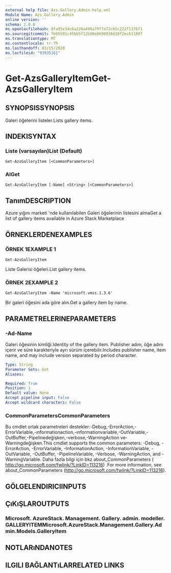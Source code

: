 ```yaml
---
external help file: Azs.Gallery.Admin-help.xml
Module Name: Azs.Gallery.Admin
online version: ''
schema: 2.0.0
ms.openlocfilehash: 0fa95e34c6a220a496a79f7a72c65c222f1376f1
ms.sourcegitcommit: fb95591c45bb5f12b98e0690938d18f2ec611897
ms.translationtype: MT
ms.contentlocale: tr-TR
ms.lasthandoff: 03/15/2020
ms.locfileid: "93935161"
---
```

# <span data-ttu-id="dd64f-101">Get-AzsGalleryItem</span><span class="sxs-lookup"><span data-stu-id="dd64f-101">Get-AzsGalleryItem</span></span>

## <span data-ttu-id="dd64f-102">SYNOPSIS</span><span class="sxs-lookup"><span data-stu-id="dd64f-102">SYNOPSIS</span></span>
<span data-ttu-id="dd64f-103">Galeri öğelerini listeler.</span><span class="sxs-lookup"><span data-stu-id="dd64f-103">Lists gallery items.</span></span>

## <span data-ttu-id="dd64f-104">INDEKI</span><span class="sxs-lookup"><span data-stu-id="dd64f-104">SYNTAX</span></span>

### <span data-ttu-id="dd64f-105">Liste (varsayılan)</span><span class="sxs-lookup"><span data-stu-id="dd64f-105">List (Default)</span></span>
```
Get-AzsGalleryItem [<CommonParameters>]
```

### <span data-ttu-id="dd64f-106">Al</span><span class="sxs-lookup"><span data-stu-id="dd64f-106">Get</span></span>
```
Get-AzsGalleryItem [-Name] <String> [<CommonParameters>]
```

## <span data-ttu-id="dd64f-107">Tanım</span><span class="sxs-lookup"><span data-stu-id="dd64f-107">DESCRIPTION</span></span>
<span data-ttu-id="dd64f-108">Azure yığını marketi 'nde kullanılabilen Galeri öğelerinin listesini alma</span><span class="sxs-lookup"><span data-stu-id="dd64f-108">Get a list of gallery items available in Azure Stack Marketplace</span></span>

## <span data-ttu-id="dd64f-109">ÖRNEKLERDEN</span><span class="sxs-lookup"><span data-stu-id="dd64f-109">EXAMPLES</span></span>

### <span data-ttu-id="dd64f-110">ÖRNEK 1</span><span class="sxs-lookup"><span data-stu-id="dd64f-110">EXAMPLE 1</span></span>
```
Get-AzsGalleryItem
```

<span data-ttu-id="dd64f-111">Liste Galerisi öğeleri.</span><span class="sxs-lookup"><span data-stu-id="dd64f-111">List gallery items.</span></span>

### <span data-ttu-id="dd64f-112">ÖRNEK 2</span><span class="sxs-lookup"><span data-stu-id="dd64f-112">EXAMPLE 2</span></span>
```
Get-AzsGalleryItem -Name 'microsoft.vmss.1.3.6'
```

<span data-ttu-id="dd64f-113">Bir galeri öğesini ada göre alın.</span><span class="sxs-lookup"><span data-stu-id="dd64f-113">Get a gallery item by name.</span></span>

## <span data-ttu-id="dd64f-114">PARAMETRELERINE</span><span class="sxs-lookup"><span data-stu-id="dd64f-114">PARAMETERS</span></span>

### <span data-ttu-id="dd64f-115">-Ad</span><span class="sxs-lookup"><span data-stu-id="dd64f-115">-Name</span></span>
<span data-ttu-id="dd64f-116">Galeri öğesinin kimliği.</span><span class="sxs-lookup"><span data-stu-id="dd64f-116">Identity of the gallery item.</span></span>
<span data-ttu-id="dd64f-117">Publisher adını, öğe adını içerir ve süre karakteriyle ayrı sürüm içerebilir.</span><span class="sxs-lookup"><span data-stu-id="dd64f-117">Includes publisher name, item name, and may include version separated by period character.</span></span>

```yaml
Type: String
Parameter Sets: Get
Aliases:

Required: True
Position: 1
Default value: None
Accept pipeline input: False
Accept wildcard characters: False
```

### <span data-ttu-id="dd64f-118">CommonParameters</span><span class="sxs-lookup"><span data-stu-id="dd64f-118">CommonParameters</span></span>
<span data-ttu-id="dd64f-119">Bu cmdlet ortak parametreleri destekler:-Debug,-ErrorAction,-ErrorVariable,-ınformationaction,-ınformationvariable,-OutVariable,-OutBuffer,-Pipelinedeğişken,-verbose,-WarningAction ve-Warningdeğişken.</span><span class="sxs-lookup"><span data-stu-id="dd64f-119">This cmdlet supports the common parameters: -Debug, -ErrorAction, -ErrorVariable, -InformationAction, -InformationVariable, -OutVariable, -OutBuffer, -PipelineVariable, -Verbose, -WarningAction, and -WarningVariable.</span></span> <span data-ttu-id="dd64f-120">Daha fazla bilgi için bkz about_CommonParameters ( http://go.microsoft.com/fwlink/?LinkID=113216) .</span><span class="sxs-lookup"><span data-stu-id="dd64f-120">For more information, see about_CommonParameters (http://go.microsoft.com/fwlink/?LinkID=113216).</span></span>

## <span data-ttu-id="dd64f-121">GÖLGELENDIRICI</span><span class="sxs-lookup"><span data-stu-id="dd64f-121">INPUTS</span></span>

## <span data-ttu-id="dd64f-122">ÇıKıŞLAR</span><span class="sxs-lookup"><span data-stu-id="dd64f-122">OUTPUTS</span></span>

### <span data-ttu-id="dd64f-123">Microsoft. AzureStack. Management. Gallery. admin. modeller. GALLERYITEM</span><span class="sxs-lookup"><span data-stu-id="dd64f-123">Microsoft.AzureStack.Management.Gallery.Admin.Models.GalleryItem</span></span>

## <span data-ttu-id="dd64f-124">NOTLARıNDA</span><span class="sxs-lookup"><span data-stu-id="dd64f-124">NOTES</span></span>

## <span data-ttu-id="dd64f-125">ILGILI BAĞLANTıLAR</span><span class="sxs-lookup"><span data-stu-id="dd64f-125">RELATED LINKS</span></span>
